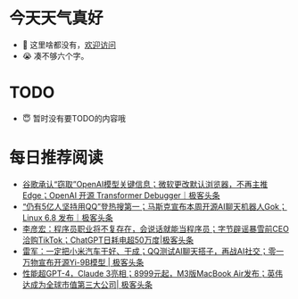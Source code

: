 # 今天天气真好
- 👋 这里啥都没有，[欢迎访问](https://zhangfeng-ola.github.io/)
- 😭 凑不够六个字。
<!---
- 👀 I’m interested in ...
- 🌱 I’m currently learning ...
- 💞️ I’m looking to collaborate on ...
- 📫 How to reach me ...
- 😇 I'm doing something ...

--->

# TODO 
- 😇 暂时没有要TODO的内容哦

<!---
zhangfeng-ola/zhangfeng-ola is a ✨ special ✨ repository because its `README.md` (this file) appears on your GitHub profile.
You can click the Preview link to take a look at your changes.
--->

# 每日推荐阅读
<!-- BLOG-POST-LIST:START -->
- [谷歌承认“窃取”OpenAI模型关键信息；微软更改默认浏览器，不再主推Edge；OpenAI 开源 Transformer Debugger｜极客头条](https://blog.csdn.net/weixin_39786569/article/details/136670036)
- [“仍有5亿人坚持用QQ”登热搜第一；马斯克宣布本周开源AI聊天机器人Gok；Linux 6.8 发布｜极客头条](https://blog.csdn.net/weixin_39786569/article/details/136641335)
- [李彦宏：程序员职业将不复存在，会说话就能当程序员；字节辟谣暴雪前CEO洽购TikTok；ChatGPT日耗电超50万度|极客头条](https://blog.csdn.net/weixin_39786569/article/details/136615365)
- [雷军：一定把小米汽车干好、干成；QQ测试AI聊天搭子，再战AI社交；零一万物宣布开源Yi-9B模型 | 极客头条](https://blog.csdn.net/weixin_39786569/article/details/136525016)
- [性能超GPT-4，Claude 3亮相；8999元起，M3版MacBook Air发布；英伟达成为全球市值第三大公司| 极客头条](https://blog.csdn.net/weixin_39786569/article/details/136470090)
<!-- BLOG-POST-LIST:END -->

